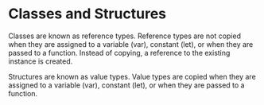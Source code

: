 # Classes and Structures

Classes are known as reference types.
Reference types are not copied when they are assigned to a variable (var), constant (let), or when they are passed to a function. Instead of copying, a reference to the existing instance is created.

Structures are known as value types.
Value types are copied when they are assigned to a variable (var), constant (let), or when they are passed to a function.
